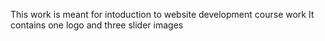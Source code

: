 This work is meant for intoduction to website development course work
It contains one logo and three slider images
